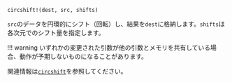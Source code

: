 ```
circshift!(dest, src, shifts)
```

`src`のデータを円環的にシフト（回転）し、結果を`dest`に格納します。`shifts`は各次元でのシフト量を指定します。

!!! warning
    いずれかの変更された引数が他の引数とメモリを共有している場合、動作が予期しないものになることがあります。


関連情報は[`circshift`](@ref)を参照してください。
